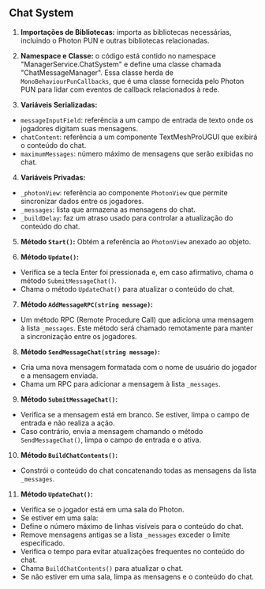 ## **Chat System**

1. **Importações de Bibliotecas:** importa as bibliotecas necessárias, incluindo o Photon PUN e outras bibliotecas relacionadas.
  
2. **Namespace e Classe:** o código está contido no namespace "ManagerService.ChatSystem" e define uma classe chamada "ChatMessageManager". Essa classe herda de `MonoBehaviourPunCallbacks`, que é uma classe fornecida pelo Photon PUN para lidar com eventos de callback relacionados à rede.
  
3. **Variáveis Serializadas:**
  
  - `messageInputField`: referência a um campo de entrada de texto onde os jogadores digitam suas mensagens.
  - `chatContent`: referência a um componente TextMeshProUGUI que exibirá o conteúdo do chat.
  - `maximumMessages`: número máximo de mensagens que serão exibidas no chat.
4. **Variáveis Privadas:**
  
  - `_photonView`: referência ao componente `PhotonView` que permite sincronizar dados entre os jogadores.
  - `_messages`: lista que armazena as mensagens do chat.
  - `_buildDelay`: faz um atraso usado para controlar a atualização do conteúdo do chat.
5. **Método `Start()`:** Obtém a referência ao `PhotonView` anexado ao objeto.
  
6. **Método `Update()`:**
  
  - Verifica se a tecla Enter foi pressionada e, em caso afirmativo, chama o método `SubmitMessageChat()`.
  - Chama o método `UpdateChat()` para atualizar o conteúdo do chat.
7. **Método `AddMessageRPC(string message)`:**
  
  - Um método RPC (Remote Procedure Call) que adiciona uma mensagem à lista `_messages`. Este método será chamado remotamente para manter a sincronização entre os jogadores.
8. **Método `SendMessageChat(string message)`:**
  
  - Cria uma nova mensagem formatada com o nome de usuário do jogador e a mensagem enviada.
  - Chama um RPC para adicionar a mensagem à lista `_messages`.
9. **Método `SubmitMessageChat()`:**
  
  - Verifica se a mensagem está em branco. Se estiver, limpa o campo de entrada e não realiza a ação.
  - Caso contrário, envia a mensagem chamando o método `SendMessageChat()`, limpa o campo de entrada e o ativa.
10. **Método `BuildChatContents()`:**
  
  - Constrói o conteúdo do chat concatenando todas as mensagens da lista `_messages`.
11. **Método `UpdateChat()`:**
  
  - Verifica se o jogador está em uma sala do Photon.
  - Se estiver em uma sala:
  - Define o número máximo de linhas visíveis para o conteúdo do chat.
  - Remove mensagens antigas se a lista `_messages` exceder o limite especificado.
  - Verifica o tempo para evitar atualizações frequentes no conteúdo do chat.
  - Chama `BuildChatContents()` para atualizar o chat.
  - Se não estiver em uma sala, limpa as mensagens e o conteúdo do chat.
